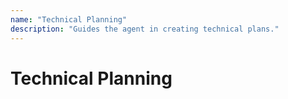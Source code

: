 ```yaml
---
name: "Technical Planning"
description: "Guides the agent in creating technical plans."
---
```

# Technical Planning
